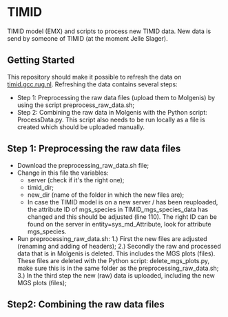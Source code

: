 # TIMID
TIMID model (EMX) and scripts to process new TIMID data. New data is send by someone of TIMID (at the moment Jelle Slager).

## Getting Started
This repository should make it possible to refresh the data on [timid.gcc.rug.nl](https://timid.gcc.rug.nl). 
Refreshing the data contains several steps:
- Step 1: Preprocessing the raw data files (upload them to Molgenis) by using the script preprocess_raw_data.sh;
- Step 2: Combining the raw data in Molgenis with the Python script: ProcessData.py. This script also needs to be run locally as a file is created which should be uploaded manually. 

## Step 1: Preprocessing the raw data files
- Download the preprocessing_raw_data.sh file;
- Change in this file the variables:
   - server (check if it's the right one);
   - timid_dir;
   - new_dir (name of the folder in which the new files are);
   - In case the TIMID model is on a new server / has been reuploaded, the attribute ID of mgs_species in TIMID_mgs_species_data has changed and this should be adjusted (line 110). The right ID can be found on the server in entity=sys_md_Attribute, look for attribute mgs_species.
- Run preprocessing_raw_data.sh:
  1.) First the new files are adjusted (renaming and adding of headers);
  2.) Secondly the raw and processed data that is in Molgenis is deleted. This includes the MGS plots (files). These files are deleted with the Python script: delete_mgs_plots.py, make sure this is in the same folder as the preprocessing_raw_data.sh;
  3.) In the third step the new (raw) data is uploaded, including the new MGS plots (files);
  
## Step2: Combining the raw data files
